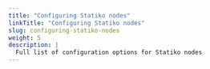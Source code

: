 ```yaml
---
title: "Configuring Statiko nodes"
linkTitle: "Configuring Statiko nodes"
slug: configuring-statiko-nodes
weight: 5
description: |
  Full list of configuration options for Statiko nodes
---
```


